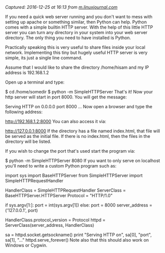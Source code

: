 _Captured: 2016-12-25 at 16:13 from [m.linuxjournal.com](http://m.linuxjournal.com/content/tech-tip-really-simple-http-server-python)_

If you need a quick web server running and you don't want to mess with setting up apache or something similar, then Python can help. Python comes with a simple builtin HTTP server. With the help of this little HTTP server you can turn any directory in your system into your web server directory. The only thing you need to have installed is Python.

Practically speaking this is very useful to share files inside your local network. Implementing this tiny but hugely useful HTTP server is very simple, its just a single line command.

Assume that I would like to share the directory /home/hisam and my IP address is 192.168.1.2

Open up a terminal and type:

$ cd /home/somedir
$ python -m SimpleHTTPServer
That's it! Now your http server will start in port 8000. You will get the message:

Serving HTTP on 0.0.0.0 port 8000 ...
Now open a browser and type the following address:

http://192.168.1.2:8000
You can also access it via:

http://127.0.0.1:8000
If the directory has a file named index.html, that file will be served as the initial file. If there is no index.html, then the files in the directory will be listed.

If you wish to change the port that's used start the program via:

$ python -m SimpleHTTPServer 8080
If you want to only serve on localhost you'll need to write a custom Python program such as:

import sys
import BaseHTTPServer
from SimpleHTTPServer import SimpleHTTPRequestHandler


HandlerClass = SimpleHTTPRequestHandler
ServerClass  = BaseHTTPServer.HTTPServer
Protocol     = "HTTP/1.0"

if sys.argv[1:]:
    port = int(sys.argv[1])
else:
    port = 8000
server_address = ('127.0.0.1', port)

HandlerClass.protocol_version = Protocol
httpd = ServerClass(server_address, HandlerClass)

sa = httpd.socket.getsockname()
print "Serving HTTP on", sa[0], "port", sa[1], "..."
httpd.serve_forever()
Note also that this should also work on Windows or Cygwin.
